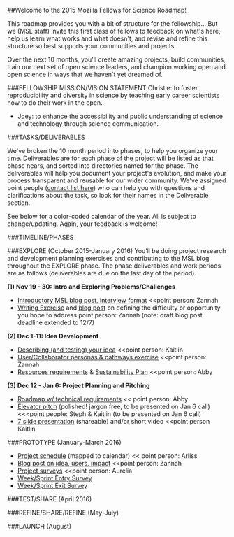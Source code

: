 ##Welcome to the 2015 Mozilla Fellows for Science Roadmap!

This roadmap provides you with a bit of structure for the fellowship... But we (MSL staff) invite this first class of fellows to feedback on what's here, help us learn what works and what doesn't, and revise and refine this structure so best supports your communities and projects. 

Over the next 10 months, you'll create amazing projects, build communities, train our next set of open science leaders, and champion working open and open science in ways that we haven't yet dreamed of. 


###FELLOWSHIP MISSION/VISION STATEMENT
Christie: to foster reproducibility and diversity in science by teaching early career scientists how to do their work in the open.

+ Joey: to enhance the accessibility and public understanding of science and technology through science communication.

###TASKS/DELIVERABLES

We've broken the 10 month period into phases, to help you organize your time. Deliverables are for each phase of the project will be listed as that phase nears, and sorted into directories named for the phase. The deliverables will help you document your project's evolution, and make your process transparent and reusable for our wider community. We've assigned point people ([contact list here](https://github.com/mozillascience/fellows-class-2015/blob/master/reference/contacts.md)) who can help you with questions and clarifications about the task, so look for their names in the Deliverable section. 

See below for a color-coded calendar of the year. All is subject to change/updating. Again, your feedback is welcome!


###TIMELINE/PHASES

###EXPLORE (October 2015-January 2016)
You’ll be doing project research and development planning exercises and contributing to the MSL blog throughout the EXPLORE phase. The phase deliverables and work periods are as follows (deliverables are due on the last day of the period).

**(1) Nov 19 - 30: Intro and Exploring Problems/Challenges**

* [Introductory MSL blog post, interview format](https://github.com/mozillascience/fellows-class-2015/blob/master/explore/1-intro_interview.md) <<point person: Zannah
* [Writing Exercise](https://github.com/mozillascience/fellows-class-2015/blob/master/explore/1-challenge_exercise.md) and [blog post](https://github.com/mozillascience/fellows-class-2015/blob/master/explore/1-challenge_post.md) on defining the difficulty or opportunity you hope to address point person: Zannah (note: draft blog post deadline extended to 12/7)


**(2) Dec 1-11: Idea Development**

* [Describing (and testing) your idea](https://github.com/mozillascience/fellows-class-2015/blob/master/explore/2-project_description_exercise.md) <<point person: Kaitlin
* [User/Collaborator personas & pathways exercise](https://github.com/mozillascience/fellows-class-2015/blob/master/explore/2-personas_and_pathways.md) <<point person: Zannah
* [Resources requirements](https://github.com/mozillascience/fellows-class-2015/blob/master/explore/2-resources_requirements.md) & [Sustainability Plan](https://github.com/mozillascience/fellows-class-2015/blob/master/explore/2-sustainability_plan.md) <<point person: Abby

**(3) Dec 12 - Jan 6: Project Planning and Pitching**

* [Roadmap w/ technical requirements](https://github.com/mozillascience/fellows-class-2015/blob/master/explore/3-roadmapping.md) << point person: Abby
* [Elevator pitch](https://github.com/mozillascience/fellows-class-2015/blob/master/explore/3-elevator_pitch_exercise.md) (polished! jargon free, to be presented on Jan 6 call) <<<point people: Steph & Kaitlin (to be presented on Jan 6 call)
* [7 slide presentation](https://github.com/mozillascience/fellows-class-2015/blob/master/explore/3-presentation.md) (shareable) and/or short video <<point person Kaitlin

###PROTOTYPE (January-March 2016)

* [Project schedule](https://github.com/mozillascience/fellows-class-2015/blob/master/prototype/project_schedule.md) (mapped to calendar) << point person: Arliss
* [Blog post on idea, users, impact](https://github.com/mozillascience/fellows-class-2015/blob/master/prototype/blog_reports.md) <<point person: Zannah
* [Project surveys](https://github.com/mozillascience/fellows-class-2015/blob/master/prototype/project_surveys.md) <<point person: Aurelia
 * [Week/Sprint Entry Survey](http://goo.gl/forms/4wu3nkH7WY)
 * [Week/Sprint Exit Survey](http://goo.gl/forms/I6ZRdpvWs7)




###TEST/SHARE (April 2016)


###REFINE/SHARE/REFINE (May-July)


###LAUNCH (August)




